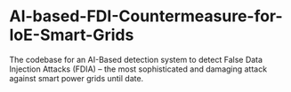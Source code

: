 # AI-based-FDI-Countermeasure-for-IoE-Smart-Grids
The codebase for an AI-Based detection system to detect False Data Injection Attacks (FDIA) – the most sophisticated and damaging attack against smart power grids until date.
